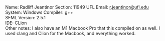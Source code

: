 Name: Radliff Jeantinor 
Section: 11949 
UFL Email: r.jeantinor@ufl.edu 
System: Windows 
Compiler: g++  
SFML Version: 2.5.1  
IDE: CLion  
Other notes: I also have an M1 Macbook Pro that this compiled on as well. I used clang 
and Clion for the Macbook, and everything worked. 